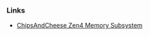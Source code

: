 ### Links

- [ChipsAndCheese Zen4 Memory Subsystem](https://chipsandcheese.com/2022/11/08/amds-zen-4-part-2-memory-subsystem-and-conclusion/)